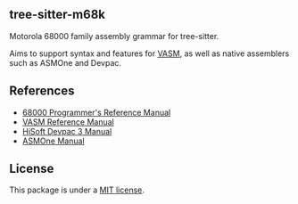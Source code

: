 ## tree-sitter-m68k

Motorola 68000 family assembly grammar for tree-sitter.

Aims to support syntax and features for [VASM](http://www.compilers.de/vasm.html), as well as native assemblers such as ASMOne and Devpac.

## References

- [68000 Programmer's Reference Manual](https://www.nxp.com/docs/en/reference-manual/M68000PRM.pdf)
- [VASM Reference Manual](http://sun.hasenbraten.de/vasm/release/vasm_4.html#Mot-Syntax-Module)
- [HiSoft Devpac 3 Manual](https://ia801901.us.archive.org/26/items/DevPacV3.00.Manual/DevPac_v3.00.Manual.pdf)
- [ASMOne Manual](https://archive.org/details/AsmOne1.02Manual)

## License

This package is under a [MIT license](https://github.com/grahambates/tree-sitter-m68k/blob/master/LICENSE.md).